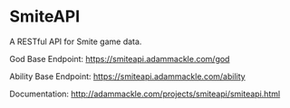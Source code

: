# SmiteAPI

A RESTful API for Smite game data. 

God Base Endpoint: https://smiteapi.adammackle.com/god

Ability Base Endpoint: https://smiteapi.adammackle.com/ability

Documentation: http://adammackle.com/projects/smiteapi/smiteapi.html
    
